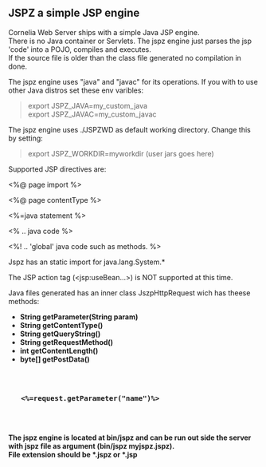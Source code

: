 <h2>JSPZ a simple JSP engine</h2>

Cornelia Web Server ships with a simple Java JSP engine.<br/>
There is no Java container or Servlets. The jspz engine just parses the jsp 'code' into a POJO, compiles and executes.<br/>
If the source file is older than the class file generated no compilation in done.<p/>

The jspz engine uses "java" and "javac" for its operations. If you with to use other Java distros set these env varibles:

<p/>

>export JSPZ_JAVA=my_custom_java<br/>
>export JSPZ_JAVAC=my_custom_javac<br/>

The jspz engine uses ./JSPZWD as default working directory. Change this by setting:
<p/>

>export JSPZ_WORKDIR=myworkdir (user jars goes here)<br/>

Supported JSP directives are:<p/>

&lt;%@ page import %&gt;
<p/>
&lt;%@ page contentType %&gt;
<p/>
&lt;%=java statement %&gt;
<p/>
&lt;%
  .. java code
%&gt;
</p>
&lt;%!
  .. 'global' java code such as methods.
%&gt;
<p/>

Jspz has an static import for java.lang.System.*
<p/>

The JSP action tag (&lt;jsp:useBean...&gt;) is NOT supported at this time.<br/>
<p/>
Java files generated has an inner class JszpHttpRequest wich has theese methods:<b/>

<ul>
<li>String getParameter(String param)</li>
<li>String getContentType()</li>
<li>String getQueryString()</li>
<li>String getRequestMethod()</li>
<li>int getContentLength()</li>
<li>byte[] getPostData()</li>
</ul>
<pre>

 <html>
  <body>
   <%=request.getParameter("name")%>
  </body>
 </html>

</pre>
<p/>
The jspz engine is located at bin/jspz and can be run out side the server with jspz file as argument (bin/jspz myjspz.jspz).<br/>
File extension should be *.jspz or *.jsp
</p>


